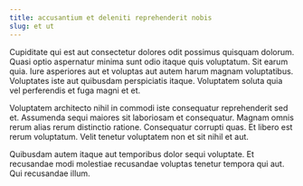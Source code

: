 ```yaml
---
title: accusantium et deleniti reprehenderit nobis
slug: et ut
---
```


Cupiditate qui est aut consectetur dolores odit possimus quisquam dolorum. Quasi optio aspernatur minima sunt odio itaque quis voluptatum. Sit earum quia. Iure asperiores aut et voluptas aut autem harum magnam voluptatibus. Voluptates iste aut quibusdam perspiciatis itaque. Voluptatem soluta quia vel perferendis et fuga magni et et.

Voluptatem architecto nihil in commodi iste consequatur reprehenderit sed et. Assumenda sequi maiores sit laboriosam et consequatur. Magnam omnis rerum alias rerum distinctio ratione. Consequatur corrupti quas. Et libero est rerum voluptatum. Velit tenetur voluptatem non et sit nihil et aut.

Quibusdam autem itaque aut temporibus dolor sequi voluptate. Et recusandae modi molestiae recusandae voluptas tenetur tempora qui aut. Qui recusandae illum.
